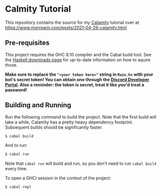 # Calmity Tutorial

This repository contains the source for my [Calamity](https://hackage.haskell.org/package/calamity) tutorial over at https://www.morrowm.com/posts/2021-04-29-calamity.html

## Pre-requisites

This project requires the GHC 8.10 compiler and the Cabal build tool. See the [Haskell downloads page](https://www.haskell.org/downloads/) for up-to-date information on how to aquire those.

**Make sure to replace the `"<your token here>"` string in `Main.hs` with your bot's secret token! You can obtain one through the [Discord Developer Portal](https://discord.com/developers). Also a reminder: the token is secret, treat it like you'd treat a password!**

## Building and Running

Run the following command to build the project. Note that the first build will take a while, Calamity has a pretty heavy dependency footprint. Subsequent builds should be significantly faster.

```sh
$ cabal build
```

And to run:

```sh
$ cabal run
```

Note that `cabal run` will build and run, so you don't need to run `cabal build` every time.

To open a GHCi session in the context of the project:

```sh
$ cabal repl
```